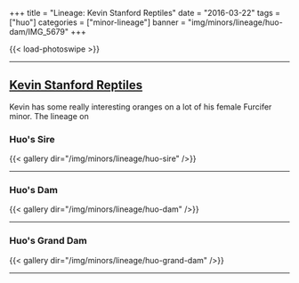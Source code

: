 +++
title = "Lineage: Kevin Stanford Reptiles"
date = "2016-03-22"
tags = ["huo"]
categories = ["minor-lineage"]
banner = "img/minors/lineage/huo-dam/IMG_5679"
+++

{{< load-photoswipe >}}

---

## [Kevin Stanford Reptiles](https://www.facebook.com/kevinstanfordchameleons/)

Kevin has some really interesting oranges on a lot of his female Furcifer minor. The lineage on

### Huo's Sire

{{< gallery dir="/img/minors/lineage/huo-sire" />}}

---

### Huo's Dam

{{< gallery dir="/img/minors/lineage/huo-dam" />}}

---

### Huo's Grand Dam

{{< gallery dir="/img/minors/lineage/huo-grand-dam" />}}

---
